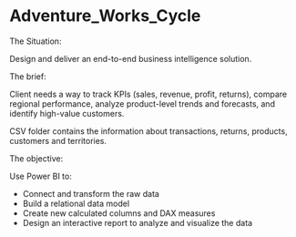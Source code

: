 # Adventure_Works_Cycle

The Situation:

Design and deliver an end-to-end business intelligence solution.

The brief:

Client needs a way to track KPIs (sales, revenue, profit, returns), compare regional performance, analyze product-level trends
and forecasts, and identify high-value customers.

CSV folder contains the information about transactions, returns, products, customers and territories.

The objective:

Use Power BI to:
- Connect and transform the raw data
- Build a relational data model
- Create new calculated columns and DAX measures
- Design an interactive report to analyze and visualize the data
